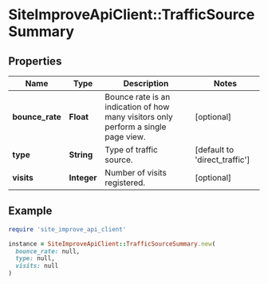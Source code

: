 # SiteImproveApiClient::TrafficSourceSummary

## Properties

| Name | Type | Description | Notes |
| ---- | ---- | ----------- | ----- |
| **bounce_rate** | **Float** | Bounce rate is an indication of how many visitors only perform a single page view. | [optional] |
| **type** | **String** | Type of traffic source. | [default to &#39;direct_traffic&#39;] |
| **visits** | **Integer** | Number of visits registered. | [optional] |

## Example

```ruby
require 'site_improve_api_client'

instance = SiteImproveApiClient::TrafficSourceSummary.new(
  bounce_rate: null,
  type: null,
  visits: null
)
```

